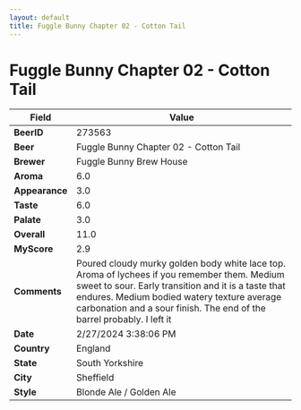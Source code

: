 ```yaml
---
layout: default
title: Fuggle Bunny Chapter 02 - Cotton Tail
---
```


# Fuggle Bunny Chapter 02 - Cotton Tail

| Field         | Value     |
|---------------|-----------|
| **BeerID** | 273563 |
| **Beer** | Fuggle Bunny Chapter 02 - Cotton Tail |
| **Brewer** | Fuggle Bunny Brew House |
| **Aroma** | 6.0 |
| **Appearance** | 3.0 |
| **Taste** | 6.0 |
| **Palate** | 3.0 |
| **Overall** | 11.0 |
| **MyScore** | 2.9 |
| **Comments** | Poured cloudy murky golden body white lace top. Aroma of lychees if you remember them. Medium sweet to sour. Early transition and it is a taste that endures. Medium bodied watery texture average carbonation and a sour finish. The end of the barrel probably. I left it  |
| **Date** | 2/27/2024 3:38:06 PM |
| **Country** | England |
| **State** | South Yorkshire |
| **City** | Sheffield |
| **Style** | Blonde Ale / Golden Ale |
